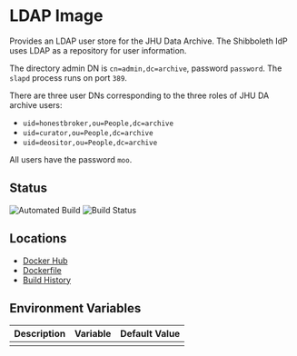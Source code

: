 # LDAP Image

Provides an LDAP user store for the JHU Data Archive.  The Shibboleth IdP uses LDAP as a repository for user information.

The directory admin DN is `cn=admin,dc=archive`, password `password`.  The `slapd` process runs on port `389`.

There are three user DNs corresponding to the three roles of JHU DA archive users:
* `uid=honestbroker,ou=People,dc=archive`
* `uid=curator,ou=People,dc=archive`
* `uid=deositor,ou=People,dc=archive`

All users have the password `moo`.

## Status
![Automated Build](https://img.shields.io/docker/cloud/automated/jhuda/ldap) ![Build Status](https://img.shields.io/docker/cloud/build/jhuda/ldap)

## Locations
* [Docker Hub](https://hub.docker.com/r/jhuda/ldap/tags) 
* [Dockerfile](Dockerfile)
* [Build History](https://hub.docker.com/r/jhuda/ldap/builds)

## Environment Variables

|Description|Variable|Default Value| 
|---|---|---|   
| | | |
